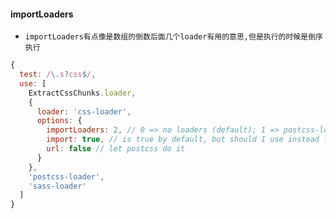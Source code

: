 #### importLoaders
* `importLoaders有点像是数组的倒数后面几个loader有用的意思,但是执行的时候是倒序执行`
```js
{
  test: /\.s?css$/,
  use: [
    ExtractCssChunks.loader,
    {
      loader: 'css-loader',
      options: {
        importLoaders: 2, // 0 => no loaders (default); 1 => postcss-loader; 2 => sass-loader，postcss-loader
        import: true, // is true by default, but should I use instead false here???
        url: false // let postcss do it
      }
    },
    'postcss-loader',
    'sass-loader'
  ]
}
```
